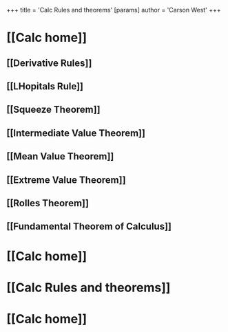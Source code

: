 +++
 title = 'Calc Rules and theorems'
[params]
	author = 'Carson West'
+++
# [[Calc home]]

## [[Derivative Rules]]
## [[LHopitals Rule]]
## [[Squeeze Theorem]]
## [[Intermediate Value Theorem]]
## [[Mean Value Theorem]]
## [[Extreme Value Theorem]]
## [[Rolles Theorem]]
## [[Fundamental Theorem of Calculus]]




# [[Calc home]]

# [[Calc Rules and theorems]]

# [[Calc home]]